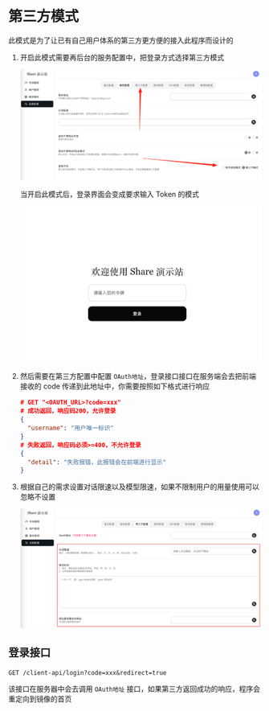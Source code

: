 # 第三方模式

此模式是为了让已有自己用户体系的第三方更方便的接入此程序而设计的

1. 开启此模式需要再后台的服务配置中，把登录方式选择第三方模式

   ![image](/456306694-03f833f9-cb81-4eb0-9d1e-3a04d0047ce8.png)

   当开启此模式后，登录界面会变成要求输入 Token 的模式

   ![image](/456306604-e1d9b110-871c-4ddc-91d4-06d6641634ab.png)

2. 然后需要在第三方配置中配置 `OAuth地址`，登录接口接口在服务端会去把前端接收的 code 传递到此地址中，你需要按照如下格式进行响应

   ```json
   # GET "<OAUTH_URL>?code=xxx"
   # 成功返回，响应码200，允许登录
   {
     "username": "用户唯一标识"
   }
   # 失败返回，响应码必须>=400，不允许登录
   {
     "detail": "失败报错，此报错会在前端进行显示"
   }
   ```

3. 根据自己的需求设置对话限速以及模型限速，如果不限制用户的用量使用可以忽略不设置

   ![image](/456309191-c2c29092-ee9c-45f5-9a68-90f937a2ce7d.png)

## 登录接口

```
GET /client-api/login?code=xxx&redirect=true
```

该接口在服务器中会去调用 `OAuth地址` 接口，如果第三方返回成功的响应，程序会重定向到镜像的首页

